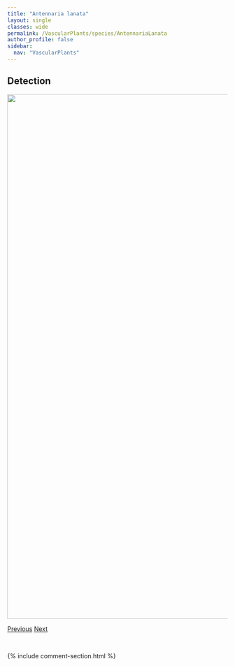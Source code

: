 ```yaml
---
title: "Antennaria lanata"
layout: single
classes: wide
permalink: /VascularPlants/species/AntennariaLanata
author_profile: false
sidebar:
  nav: "VascularPlants"
---
```


<h2>Detection</h2>

<a href="https://drive.google.com/uc?export=view&id=1s2HCmf0tuYeB5urawju1I3BknsC5PQuX">
<img src="https://drive.google.com/uc?export=view&id=1s2HCmf0tuYeB5urawju1I3BknsC5PQuX" height = "1200" width = "800">
</a>


<a href="/DevelopmentWebsite/VascularPlants/species/AntennariaHowellii" class="pagination--pager" title="Antennaria howellii">Previous</a> <a href="/DevelopmentWebsite/VascularPlants/species/AntennariaMicrophyllaParvifolia" class="pagination--pager" title="Antennaria microphylla/parvifolia">Next</a>

<p>&nbsp;</p>

{% include comment-section.html %}
